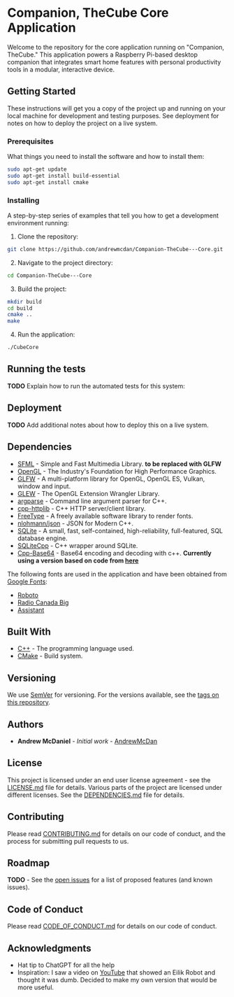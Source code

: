 # Companion, TheCube Core Application
Welcome to the repository for the core application running on "Companion, TheCube." This application powers a Raspberry Pi-based desktop companion that integrates smart home features with personal productivity tools in a modular, interactive device.
## Getting Started
These instructions will get you a copy of the project up and running on your local machine for development and testing purposes. See deployment for notes on how to deploy the project on a live system.
### Prerequisites
What things you need to install the software and how to install them:
```bash
sudo apt-get update
sudo apt-get install build-essential
sudo apt-get install cmake
```
### Installing
A step-by-step series of examples that tell you how to get a development environment running:
1. Clone the repository:
```bash
git clone https://github.com/andrewmcdan/Companion-TheCube---Core.git
```
2. Navigate to the project directory:
```bash
cd Companion-TheCube---Core
```
3. Build the project:
```bash
mkdir build
cd build
cmake ..
make
```
4. Run the application:
```bash
./CubeCore
```
## Running the tests
**TODO** Explain how to run the automated tests for this system:
## Deployment
**TODO** Add additional notes about how to deploy this on a live system.
## Dependencies
* [SFML](https://www.sfml-dev.org/) - Simple and Fast Multimedia Library. **to be replaced with GLFW**
* [OpenGL](https://www.opengl.org/) - The Industry's Foundation for High Performance Graphics.
* [GLFW](https://www.glfw.org/) - A multi-platform library for OpenGL, OpenGL ES, Vulkan, window and input.
* [GLEW](http://glew.sourceforge.net/) - The OpenGL Extension Wrangler Library.
* [argparse](https://github.com/p-ranav/argparse) - Command line argument parser for C++.
* [cpp-httplib](https://github.com/yhirose/cpp-httplib) - C++ HTTP server/client library.
* [FreeType](https://www.freetype.org/) - A freely available software library to render fonts.
* [nlohmann/json](https://github.com/nlohmann/json) - JSON for Modern C++.
* [SQLite](https://www.sqlite.org/index.html) - A small, fast, self-contained, high-reliability, full-featured, SQL database engine. 
* [SQLiteCpp](https://github.com/SRombauts/SQLiteCpp) - C++ wrapper around SQLite.
* [Cpp-Base64](https://github.com/ReneNyffenegger/cpp-base64) - Base64 encoding and decoding with c++. **Currently using a version based on code from [here](https://renenyffenegger.ch/notes/development/Base64/Encoding-and-decoding-base-64-with-cpp)**

The following fonts are used in the application and have been obtained from [Google Fonts](https://fonts.google.com/):
* [Roboto](https://fonts.google.com/specimen/Roboto)
* [Radio Canada Big](https://fonts.google.com/specimen/Radio+Canada+Big)
* [Assistant](https://fonts.google.com/specimen/Assistant)
## Built With
* [C++](https://en.cppreference.com/w/) - The programming language used.
* [CMake](https://cmake.org/) - Build system.
## Versioning
We use [SemVer](http://semver.org/) for versioning. For the versions available, see the [tags on this repository](https://yourrepositorylink.com/tags).
## Authors
* **Andrew McDaniel** - *Initial work* - [AndrewMcDan](https://github.com/AndrewMcDan)
## License
This project is licensed under an end user license agreement - see the [LICENSE.md]() file for details. Various parts of the project are licensed under different licenses. See the [DEPENDENCIES.md]() file for details.
## Contributing
Please read [CONTRIBUTING.md]() for details on our code of conduct, and the process for submitting pull requests to us.
## Roadmap
**TODO** - See the [open issues]() for a list of proposed features (and known issues).

## Code of Conduct
Please read [CODE_OF_CONDUCT.md]() for details on our code of conduct.

## Acknowledgments
* Hat tip to ChatGPT for all the help
* Inspiration: I saw a video on [YouTube](https://youtu.be/KgEp91__0cY?t=170) that showed an Eilik Robot and thought it was dumb. Decided to make my own version that would be more useful.
